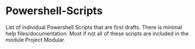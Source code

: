 # Powershell-Scripts
List of individual Powershell Scripts that are first drafts. There is minimal help files/documentation. Most if not all of these scripts are included in the module Project Modular.
